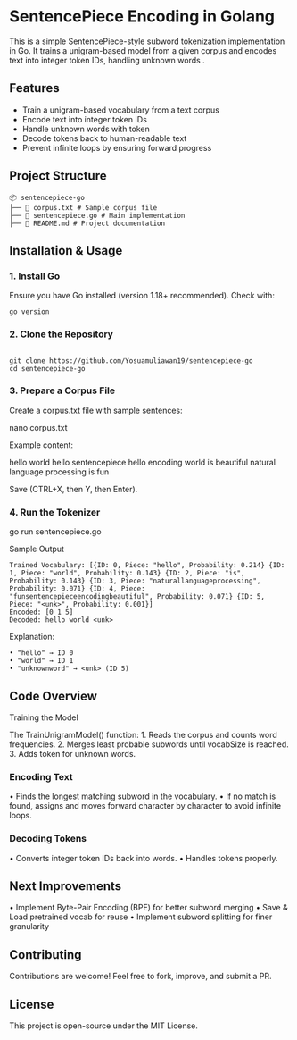 # SentencePiece Encoding in Golang

This is a simple SentencePiece-style subword tokenization implementation in Go. It trains a unigram-based model from a given corpus and encodes text into integer token IDs, handling unknown words <unk>.

## Features

- Train a unigram-based vocabulary from a text corpus
- Encode text into integer token IDs
- Handle unknown words with <unk> token
- Decode tokens back to human-readable text
- Prevent infinite loops by ensuring forward progress

## Project Structure

```
📦 sentencepiece-go
├── 📄 corpus.txt # Sample corpus file
├── 📄 sentencepiece.go # Main implementation
├── 📄 README.md # Project documentation
```

## Installation & Usage

### 1. Install Go

Ensure you have Go installed (version 1.18+ recommended).
Check with:

```
go version
```

### 2. Clone the Repository

```

git clone https://github.com/Yosuamuliawan19/sentencepiece-go
cd sentencepiece-go
```

### 3. Prepare a Corpus File

Create a corpus.txt file with sample sentences:

nano corpus.txt

Example content:

hello world
hello sentencepiece
hello encoding
world is beautiful
natural language processing is fun

Save (CTRL+X, then Y, then Enter).

### 4. Run the Tokenizer

go run sentencepiece.go

Sample Output

```
Trained Vocabulary: [{ID: 0, Piece: "hello", Probability: 0.214} {ID: 1, Piece: "world", Probability: 0.143} {ID: 2, Piece: "is", Probability: 0.143} {ID: 3, Piece: "naturallanguageprocessing", Probability: 0.071} {ID: 4, Piece: "funsentencepieceencodingbeautiful", Probability: 0.071} {ID: 5, Piece: "<unk>", Probability: 0.001}]
Encoded: [0 1 5]
Decoded: hello world <unk>
```

Explanation:

```
• "hello" → ID 0
• "world" → ID 1
• "unknownword" → <unk> (ID 5)
```

## Code Overview

Training the Model

The TrainUnigramModel() function: 1. Reads the corpus and counts word frequencies. 2. Merges least probable subwords until vocabSize is reached. 3. Adds <unk> token for unknown words.

### Encoding Text

• Finds the longest matching subword in the vocabulary.
• If no match is found, assigns <unk> and moves forward character by character to avoid infinite loops.

### Decoding Tokens

• Converts integer token IDs back into words.
• Handles <unk> tokens properly.

## Next Improvements

• Implement Byte-Pair Encoding (BPE) for better subword merging
• Save & Load pretrained vocab for reuse
• Implement subword splitting for finer granularity

## Contributing

Contributions are welcome! Feel free to fork, improve, and submit a PR.

## License

This project is open-source under the MIT License.
